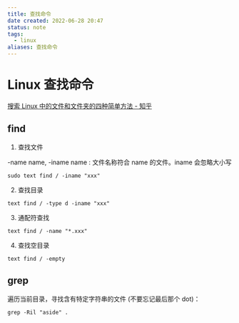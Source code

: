 ```yaml
---
title: 查找命令
date created: 2022-06-28 20:47
status: note
tags:
  - linux
aliases: 查找命令
---
```


# Linux 查找命令

[搜索 Linux 中的文件和文件夹的四种简单方法 - 知乎](https://zhuanlan.zhihu.com/p/52746102)

## find
1. 查找文件

-name name, -iname name : 文件名称符合 name 的文件。iname 会忽略大小写

```
sudo text find / -iname "xxx"
```
2. 查找目录

```
text find / -type d -iname "xxx"
```

3. 通配符查找

```
text find / -name "*.xxx"
```

4. 查找空目录

```
text find / -empty
```

## grep

遍历当前目录，寻找含有特定字符串的文件 (不要忘记最后那个 dot)：

```
grep -Ril "aside" . 
```